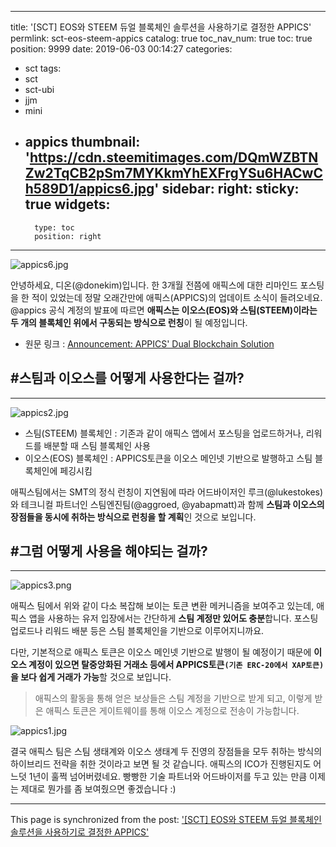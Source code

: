 
---
title: '[SCT] EOS와 STEEM 듀얼 블록체인 솔루션을 사용하기로 결정한 APPICS'
permlink: sct-eos-steem-appics
catalog: true
toc_nav_num: true
toc: true
position: 9999
date: 2019-06-03 00:14:27
categories:
- sct
tags:
- sct
- sct-ubi
- jjm
- mini
- appics
thumbnail: 'https://cdn.steemitimages.com/DQmWZBTNZw2TqCB2pSm7MYKkmYhEXFrgYSu6HACwCh589D1/appics6.jpg'
sidebar:
    right:
        sticky: true
widgets:
    -
        type: toc
        position: right
---


![appics6.jpg](https://cdn.steemitimages.com/DQmWZBTNZw2TqCB2pSm7MYKkmYhEXFrgYSu6HACwCh589D1/appics6.jpg)

안녕하세요, 디온(@donekim)입니다. 한 3개월 전쯤에 애픽스에 대한 리마인드 포스팅을 한 적이 있었는데 정말 오래간만에 애픽스(APPICS)의 업데이트 소식이 들려오네요. @appics 공식 계정의 발표에 따르면 **애픽스는 이오스(EOS)와 스팀(STEEM)이라는 두 개의 블록체인 위에서 구동되는 방식으로 런칭**이 될 예정입니다.

- 원문 링크 : [Announcement: APPICS' Dual Blockchain Solution](https://steemit.com/appics/@appics/announcement-appics-dual-blockchain-solution)

## #스팀과 이오스를 어떻게 사용한다는 걸까?
---
![appics2.jpg](https://cdn.steemitimages.com/DQmXuNgcaQfqQoFghgVphKmzb2USiCd6AfqNtHb2rfdnzXg/appics2.jpg)

- 스팀(STEEM) 블록체인 : 기존과 같이 애픽스 앱에서 포스팅을 업로드하거나, 리워드를 배분할 때 스팀 블록체인 사용
- 이오스(EOS) 블록체인 : APPICS토큰을 이오스 메인넷 기반으로 발행하고 스팀 블록체인에 페깅시킴

애픽스팀에서는 SMT의 정식 런칭이 지연됨에 따라 어드바이저인 루크(@lukestokes)와 테크니컬 파트너인 스팀엔진팀(@aggroed, @yabapmatt)과 함께 **스팀과 이오스의 장점들을 동시에 취하는 방식으로 런칭을 할 계획**인 것으로 보입니다.

## #그럼 어떻게 사용을 해야되는 걸까?
---
![appics3.png](https://cdn.steemitimages.com/DQmSvdzqPhycyavRa8HtaJZzRrVhfPzxbFZ3gVNBwTwmNBy/appics3.png)

애픽스 팀에서 위와 같이 다소 복잡해 보이는 토큰 변환 메커니즘을 보여주고 있는데, 애픽스 앱을 사용하는 유저 입장에서는 간단하게 **스팀 계정만 있어도 충분**합니다. 포스팅 업로드나 리워드 배분 등은 스팀 블록체인을 기반으로 이루어지니까요. 

다만, 기본적으로 애픽스 토큰은 이오스 메인넷 기반으로 발행이 될 예정이기 때문에 **이오스 계정이 있으면 탈중앙화된 거래소 등에서 APPICS토큰`(기존 ERC-20에서 XAP토큰)`을 보다 쉽게 거래가 가능**할 것으로 보입니다. 

> 애픽스의 활동을 통해 얻은 보상들은 스팀 계정을 기반으로 받게 되고, 이렇게 받은 애픽스 토큰은 게이트웨이를 통해 이오스 계정으로 전송이 가능합니다. 
 
![appics1.jpg](https://cdn.steemitimages.com/DQmZsZxQvkm7RMRsjyMaTJwhiDHnutY2n2jRr4kfGrUGp6L/appics1.jpg)

결국 애픽스 팀은 스팀 생태계와 이오스 생태계 두 진영의 장점들을 모두 취하는 방식의 하이브리드 전략을 취한 것이라고 보면 될 것 같습니다. 애픽스의 ICO가 진행된지도 어느덧 1년이 훌쩍 넘어버렸네요. 빵빵한 기술 파트너와 어드바이저를 두고 있는 만큼 이제는 제대로 뭔가를 좀 보여줬으면 좋겠습니다 :)

- - -

This page is synchronized from the post: ['[SCT] EOS와 STEEM 듀얼 블록체인 솔루션을 사용하기로 결정한 APPICS'](https://steemit.com/@donekim/sct-eos-steem-appics)
